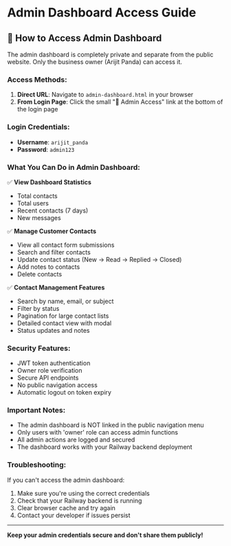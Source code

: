 # Admin Dashboard Access Guide

## 🔐 How to Access Admin Dashboard

The admin dashboard is completely private and separate from the public website. Only the business owner (Arijit Panda) can access it.

### Access Methods:

1. **Direct URL**: Navigate to `admin-dashboard.html` in your browser
2. **From Login Page**: Click the small "🔐 Admin Access" link at the bottom of the login page

### Login Credentials:

- **Username**: `arijit_panda`
- **Password**: `admin123`

### What You Can Do in Admin Dashboard:

✅ **View Dashboard Statistics**
- Total contacts
- Total users  
- Recent contacts (7 days)
- New messages

✅ **Manage Customer Contacts**
- View all contact form submissions
- Search and filter contacts
- Update contact status (New → Read → Replied → Closed)
- Add notes to contacts
- Delete contacts

✅ **Contact Management Features**
- Search by name, email, or subject
- Filter by status
- Pagination for large contact lists
- Detailed contact view with modal
- Status updates and notes

### Security Features:

- JWT token authentication
- Owner role verification
- Secure API endpoints
- No public navigation access
- Automatic logout on token expiry

### Important Notes:

- The admin dashboard is NOT linked in the public navigation menu
- Only users with 'owner' role can access admin functions
- All admin actions are logged and secured
- The dashboard works with your Railway backend deployment

### Troubleshooting:

If you can't access the admin dashboard:
1. Make sure you're using the correct credentials
2. Check that your Railway backend is running
3. Clear browser cache and try again
4. Contact your developer if issues persist

---

**Keep your admin credentials secure and don't share them publicly!**
